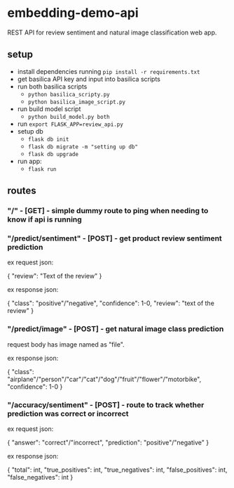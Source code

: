 # embedding-demo-api

REST API for review sentiment and natural image classification web app.

## setup 
- install dependencies running `pip install -r requirements.txt`
- get basilica API key and input into basilica scripts
- run both basilica scripts
  - `python basilica_scripty.py`
  - `python basilica_image_script.py`
- run build model script 
  - `python build_model.py both`
- run `export FLASK_APP=review_api.py`
- setup db
  - `flask db init`
  - `flask db migrate -m "setting up db"`
  - `flask db upgrade`
- run app:
  - `flask run`
  
## routes
### "/" - [GET] - simple dummy route to ping when needing to know if api is running

### "/predict/sentiment" - [POST] - get product review sentiment prediction

ex request json:

{
  "review": "Text of the review"
}

ex response json:

{
  "class": "positive"/"negative",
  "confidence": 1-0,
  "review": "text of the review"
}

### "/predict/image" - [POST] - get natural image class prediction

request body has image named as "file".

ex response json:

{
  "class": "airplane"/"person"/"car"/"cat"/"dog"/"fruit"/"flower"/"motorbike",
  "confidence": 1-0
}

### "/accuracy/sentiment" - [POST] - route to track whether prediction was correct or incorrect

ex request json:

{
  "answer": "correct"/"incorrect",
  "prediction": "positive"/"negative"
}

ex response json:

{
  "total": int,
  "true_positives": int,
  "true_negatives": int,
  "false_positives": int,
  "false_negatives": int
}
